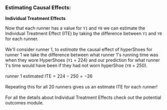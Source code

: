 ### Estimating Causal Effects:
**Individual Treatment Effects**

Now that each runner has a value for `Y1` and `Y0` we can estimate the Individual Treatment Effect (ITE) by taking the difference between `Y1` and `Y0` for each runner. 
<br>
<br>
We'll consider runner 1, to *estimate* the causal effect of hyperShoes for runner 1 we take the difference between what runner 1's running time was when they wore HyperShoes (`Y1` = 224) and our prediction for what  runner 1's time would have been if they had not worn hyperShoe (`Y0` = 250). 
<br>
<br>
$\text{runner 1 estimated ITE} = 224 - 250 = -26$
<br>
<br>
Repeating this for all 20 runners gives us an estimate ITE for each runner!
<br>
<br>
For all the details about Individual Treatment Effects check out the potential outcomes module. 
